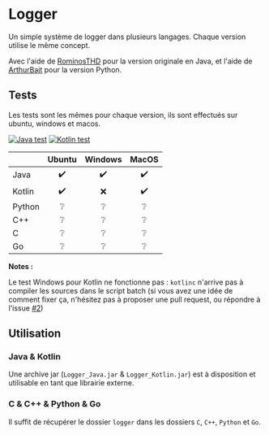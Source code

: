 # Logger

Un simple système de logger dans plusieurs langages. Chaque version utilise le même concept.

Avec l'aide de [RominosTHD](https://github.com/RomainTHD) pour la version originale en Java, et l'aide de [ArthurBajt](https://github.com/ArthurBajt) pour la version Python.

## Tests

Les tests sont les mêmes pour chaque version, ils sont effectués sur ubuntu, windows et macos.

[![Java test](https://github.com/Gashmob/Logger/actions/workflows/java.yml/badge.svg)](https://github.com/Gashmob/Logger/actions/workflows/java.yml)
[![Kotlin test](https://github.com/Gashmob/Logger/actions/workflows/kotlin.yml/badge.svg)](https://github.com/Gashmob/Logger/actions/workflows/kotlin.yml)

|         | Ubuntu           | Windows          | MacOS            |
|:--------|:----------------:|:----------------:|:----------------:|
| Java    |:heavy_check_mark:|:heavy_check_mark:|:heavy_check_mark:|
| Kotlin  |:heavy_check_mark:|:x:               |:heavy_check_mark:|
| Python  |:grey_question:   |:grey_question:   |:grey_question:   |
| C++     |:grey_question:   |:grey_question:   |:grey_question:   |
| C       |:grey_question:   |:grey_question:   |:grey_question:   |
| Go      |:grey_question:   |:grey_question:   |:grey_question:   |

**Notes :**

Le test Windows pour Kotlin ne fonctionne pas : `kotlinc` n'arrive pas à compiler les sources dans le script batch (si vous avez une idée de comment fixer ça, n'hésitez pas à proposer une pull request, ou répondre à l'issue [#2](https://github.com/Gashmob/Logger/issues/2))

## Utilisation

### Java & Kotlin

Une archive jar (`Logger_Java.jar` & `Logger_Kotlin.jar`) est à disposition et utilisable en tant que librairie externe.

### C & C++ & Python & Go

Il suffit de récupérer le dossier `logger` dans les dossiers `C`, `C++`, `Python` et `Go`.
